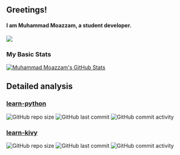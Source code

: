 ## Greetings!
#### I am Muhammad Moazzam, a student developer.
![](https://visitor-badge.glitch.me/badge?page_id=moazzam125)
### My Basic Stats
[![Muhammad Moazzam's GitHub Stats](https://github-readme-stats.vercel.app/api?username=moazzam125&include_all_commits=true&count_private=true&show_icons=true)](https://github.com/moazzam125)

## Detailed analysis

### **[learn-python](https://github.com/moazzam125/learn-python)**

![GitHub repo size](https://img.shields.io/github/repo-size/moazzam125/learn-python)
![GitHub last commit](https://img.shields.io/github/last-commit/moazzam125/learn-python)
![GitHub commit activity](https://img.shields.io/github/commit-activity/w/moazzam125/learn-python)

### **[learn-kivy](https://github.com/moazzam125/learn-kivy)**
![GitHub repo size](https://img.shields.io/github/repo-size/moazzam125/learn-kivy)
![GitHub last commit](https://img.shields.io/github/last-commit/moazzam125/learn-kivy)
![GitHub commit activity](https://img.shields.io/github/commit-activity/w/moazzam125/learn-kivy)